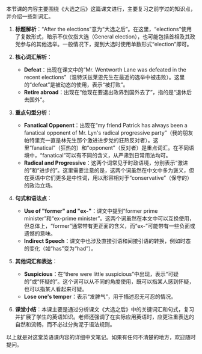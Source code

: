 本节课的内容主要围绕《大选之后》这篇课文进行，主要复习之前学过的知识点，并介绍一些新词汇。

1. **标题解析**：“After the elections”意为“大选之后”。在这里，“elections”使用了复数形式，暗示不仅仅指大选（General election），也可能包括首相及其政党参与的其他选举。一般情况下，提到大选时使用单数形式“election”即可。

2. **核心词汇解析**：
   - **Defeat**：出现在课文中的“Mr. Wentworth Lane was defeated in the recent elections”（温特沃兹莱恩先生在最近的选举中被击败）。这里的“defeat”是被动态的使用，表示“被打败”。
   - **Retire abroad**：出现在“他现在要退出政界到国外去了”，指的是“退休后去国外”。

3. **重点句型分析**：
   - **Fanatical Opponent**：出现在“my friend Patrick has always been a fanatical opponent of Mr. Lyn's radical progressive party”（我的朋友帕特里克一直是林先生那个激进进步党的狂热反对者）。这里“fanatical”（狂热的）和“opponent”（反对者）是重点词汇。在不同语境中，“fanatical”可以有不同的含义，从严肃到日常用法均可。
   - **Radical and Progressive**：这两个词常见于时政语境，分别表示“激进的”和“进步的”。这里需要注意的是，这两个词虽然在中文中多为褒义，但在英语中它们更多是中性词，用以形容相对于“conservative”（保守的）的政治立场。

4. **句式和语法点**：
   - **Use of "former" and "ex-"**：课文中提到“former prime minister”和“ex-prime minister”。这两个词虽然在本文中可以互换使用，但总体上，“former”通常带有更正面的含义，而“ex-”可能带有一些负面或遗憾的意味。
   - **Indirect Speech**：课文中也涉及直接引语和间接引语的转换，例如时态的变化（如“has”变为“had”）。

5. **其他词汇和表达**：
   - **Suspicious**：在“there were little suspicious”中出现，表示“可疑的”或“怀疑的”。这个词可以从不同的角度使用，既可以指某人感到怀疑，也可以指某人看起来可疑。
   - **Lose one's temper**：表示“发脾气”，用于描述忍无可忍的情况。

6. **课堂小结**：本课主要是通过分析课文《大选之后》中的关键词汇和句式，复习并扩展了学生的英语知识。老师还强调了在实际应用英语时，应更注重表达的自然和流畅，而不必过分拘泥于语法规则。

以上就是对这堂英语课内容的详细中文笔记。如果有任何不清楚的地方，欢迎随时提问。